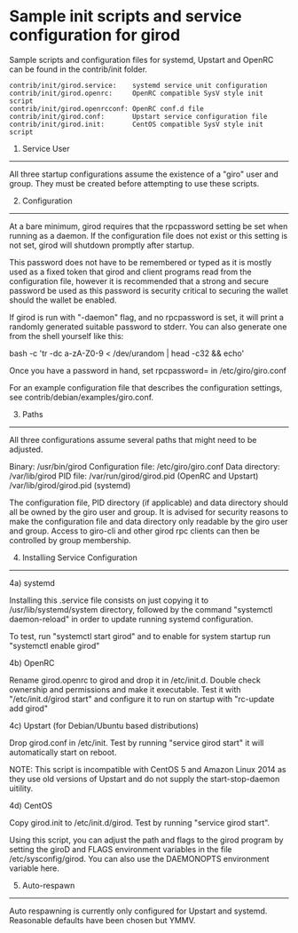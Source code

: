 Sample init scripts and service configuration for girod
==========================================================

Sample scripts and configuration files for systemd, Upstart and OpenRC
can be found in the contrib/init folder.

    contrib/init/girod.service:    systemd service unit configuration
    contrib/init/girod.openrc:     OpenRC compatible SysV style init script
    contrib/init/girod.openrcconf: OpenRC conf.d file
    contrib/init/girod.conf:       Upstart service configuration file
    contrib/init/girod.init:       CentOS compatible SysV style init script

1. Service User
---------------------------------

All three startup configurations assume the existence of a "giro" user
and group.  They must be created before attempting to use these scripts.

2. Configuration
---------------------------------

At a bare minimum, girod requires that the rpcpassword setting be set
when running as a daemon.  If the configuration file does not exist or this
setting is not set, girod will shutdown promptly after startup.

This password does not have to be remembered or typed as it is mostly used
as a fixed token that girod and client programs read from the configuration
file, however it is recommended that a strong and secure password be used
as this password is security critical to securing the wallet should the
wallet be enabled.

If girod is run with "-daemon" flag, and no rpcpassword is set, it will
print a randomly generated suitable password to stderr.  You can also
generate one from the shell yourself like this:

bash -c 'tr -dc a-zA-Z0-9 < /dev/urandom | head -c32 && echo'

Once you have a password in hand, set rpcpassword= in /etc/giro/giro.conf

For an example configuration file that describes the configuration settings,
see contrib/debian/examples/giro.conf.

3. Paths
---------------------------------

All three configurations assume several paths that might need to be adjusted.

Binary:              /usr/bin/girod
Configuration file:  /etc/giro/giro.conf
Data directory:      /var/lib/girod
PID file:            /var/run/girod/girod.pid (OpenRC and Upstart)
                     /var/lib/girod/girod.pid (systemd)

The configuration file, PID directory (if applicable) and data directory
should all be owned by the giro user and group.  It is advised for security
reasons to make the configuration file and data directory only readable by the
giro user and group.  Access to giro-cli and other girod rpc clients
can then be controlled by group membership.

4. Installing Service Configuration
-----------------------------------

4a) systemd

Installing this .service file consists on just copying it to
/usr/lib/systemd/system directory, followed by the command
"systemctl daemon-reload" in order to update running systemd configuration.

To test, run "systemctl start girod" and to enable for system startup run
"systemctl enable girod"

4b) OpenRC

Rename girod.openrc to girod and drop it in /etc/init.d.  Double
check ownership and permissions and make it executable.  Test it with
"/etc/init.d/girod start" and configure it to run on startup with
"rc-update add girod"

4c) Upstart (for Debian/Ubuntu based distributions)

Drop girod.conf in /etc/init.  Test by running "service girod start"
it will automatically start on reboot.

NOTE: This script is incompatible with CentOS 5 and Amazon Linux 2014 as they
use old versions of Upstart and do not supply the start-stop-daemon uitility.

4d) CentOS

Copy girod.init to /etc/init.d/girod. Test by running "service girod start".

Using this script, you can adjust the path and flags to the girod program by
setting the giroD and FLAGS environment variables in the file
/etc/sysconfig/girod. You can also use the DAEMONOPTS environment variable here.

5. Auto-respawn
-----------------------------------

Auto respawning is currently only configured for Upstart and systemd.
Reasonable defaults have been chosen but YMMV.
